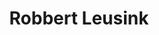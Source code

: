 ---
title: 'Robbert Leusink'
description: "Robbert Leusink is onbeschaamd katholiek, fier traditionalist en connaisseur in alle verfijnde zaken.\n"
profession: 'Bestrijder van Calvinisme'
pseudonym: false
image: robert-bellarmine.jpeg
---